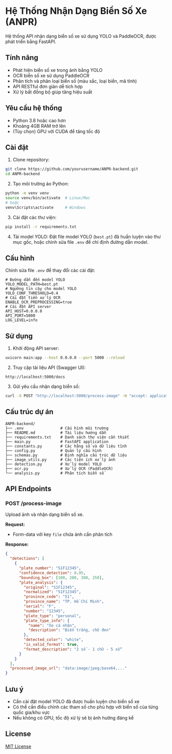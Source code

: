 # Hệ Thống Nhận Dạng Biển Số Xe (ANPR)

Hệ thống API nhận dạng biển số xe sử dụng YOLO và PaddleOCR, được phát triển bằng FastAPI.

## Tính năng

- Phát hiện biển số xe trong ảnh bằng YOLO
- OCR biển số xe sử dụng PaddleOCR
- Phân tích và phân loại biển số (màu sắc, loại biển, mã tỉnh)
- API RESTful đơn giản dễ tích hợp
- Xử lý bất đồng bộ giúp tăng hiệu suất

## Yêu cầu hệ thống

- Python 3.8 hoặc cao hơn
- Khoảng 4GB RAM trở lên
- (Tùy chọn) GPU với CUDA để tăng tốc độ

## Cài đặt

1. Clone repository:
```bash
git clone https://github.com/yourusername/ANPR-backend.git
cd ANPR-backend
```

2. Tạo môi trường ảo Python:
```bash
python -m venv venv
source venv/bin/activate  # Linux/Mac
# hoặc
venv\Scripts\activate     # Windows
```

3. Cài đặt các thư viện:
```bash
pip install -r requirements.txt
```

4. Tải model YOLO:
Đặt file model YOLO (`best.pt`) đã huấn luyện vào thư mục gốc, hoặc
chỉnh sửa file `.env` để chỉ định đường dẫn model.

## Cấu hình

Chỉnh sửa file `.env` để thay đổi các cài đặt:

```
# Đường dẫn đến model YOLO
YOLO_MODEL_PATH=best.pt
# Ngưỡng tin cậy cho model YOLO
YOLO_CONF_THRESHOLD=0.4
# Cài đặt tiền xử lý OCR
ENABLE_OCR_PREPROCESSING=true
# Cài đặt API server
API_HOST=0.0.0.0
API_PORT=5000
LOG_LEVEL=info
```

## Sử dụng

1. Khởi động API server:
```bash
uvicorn main:app --host 0.0.0.0 --port 5000 --reload
```

2. Truy cập tài liệu API (Swagger UI):
```
http://localhost:5000/docs
```

3. Gửi yêu cầu nhận dạng biển số:
```bash
curl -X POST "http://localhost:5000/process-image" -H "accept: application/json" -H "Content-Type: multipart/form-data" -F "file=@path/to/your/image.jpg"
```

## Cấu trúc dự án

```
ANPR-backend/
├── .env                # Cấu hình môi trường
├── README.md           # Tài liệu hướng dẫn
├── requirements.txt    # Danh sách thư viện cần thiết
├── main.py             # FastAPI application
├── constants.py        # Các hằng số và dữ liệu tĩnh
├── config.py           # Quản lý cấu hình
├── schemas.py          # Định nghĩa cấu trúc dữ liệu
├── image_utils.py      # Các tiện ích xử lý ảnh
├── detection.py        # Xử lý model YOLO
├── ocr.py              # Xử lý OCR (PaddleOCR)
└── analysis.py         # Phân tích biển số
```

## API Endpoints

### POST /process-image

Upload ảnh và nhận dạng biển số xe.

**Request:**
- Form-data với key `file` chứa ảnh cần phân tích

**Response:**
```json
{
  "detections": [
    {
      "plate_number": "51F12345",
      "confidence_detection": 0.95,
      "bounding_box": [100, 200, 300, 250],
      "plate_analysis": {
        "original": "51F12345",
        "normalized": "51F12345",
        "province_code": "51",
        "province_name": "TP. Hồ Chí Minh",
        "serial": "F",
        "number": "12345",
        "plate_type": "personal",
        "plate_type_info": {
          "name": "Xe cá nhân", 
          "description": "Biển trắng, chữ đen"
        },
        "detected_color": "white",
        "is_valid_format": true,
        "format_description": "2 số - 1 chữ - 5 số"
      }
    }
  ],
  "processed_image_url": "data:image/jpeg;base64,..."
}
```

## Lưu ý

- Cần cài đặt model YOLO đã được huấn luyện cho biển số xe
- Có thể cần điều chỉnh các tham số cho phù hợp với biển số của từng quốc gia/khu vực
- Nếu không có GPU, tốc độ xử lý sẽ bị ảnh hưởng đáng kể

## License

[MIT License](LICENSE) 
